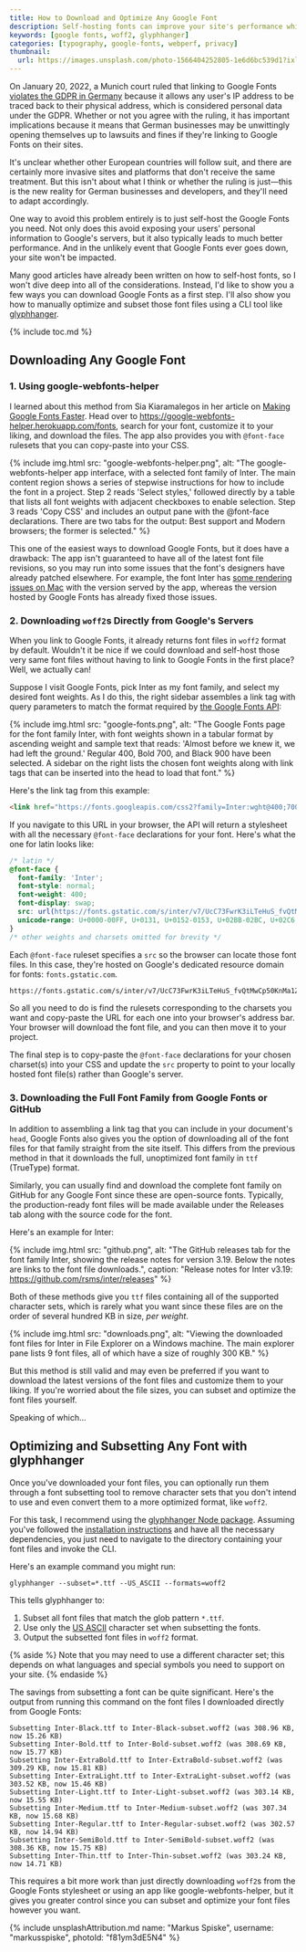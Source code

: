 ```yaml
---
title: How to Download and Optimize Any Google Font
description: Self-hosting fonts can improve your site's performance while also respecting your users' privacy in the era of the GDPR. Learn how to download, subset, and optimize any Google Font for your projects.
keywords: [google fonts, woff2, glyphhanger]
categories: [typography, google-fonts, webperf, privacy]
thumbnail:
  url: https://images.unsplash.com/photo-1566404252805-1e6d6bc539d1?ixlib=rb-1.2.1&ixid=MnwxMjA3fDB8MHxwaG90by1wYWdlfHx8fGVufDB8fHx8&auto=format&fit=crop&w=1600&h=900&q=80
---
```


On January 20, 2022, a Munich court ruled that linking to Google Fonts [violates the GDPR in Germany](https://rewis.io/urteile/urteil/lhm-20-01-2022-3-o-1749320/) because it allows any user's IP address to be traced back to their physical address, which is considered personal data under the GDPR. Whether or not you agree with the ruling, it has important implications because it means that German businesses may be unwittingly opening themselves up to lawsuits and fines if they're linking to Google Fonts on their sites.

It's unclear whether other European countries will follow suit, and there are certainly more invasive sites and platforms that don't receive the same treatment. But this isn't about what I think or whether the ruling is just—this is the new reality for German businesses and developers, and they'll need to adapt accordingly.

One way to avoid this problem entirely is to just self-host the Google Fonts you need. Not only does this avoid exposing your users' personal information to Google's servers, but it also typically leads to much better performance. And in the unlikely event that Google Fonts ever goes down, your site won't be impacted.

Many good articles have already been written on how to self-host fonts, so I won't dive deep into all of the considerations. Instead, I'd like to show you a few ways you can download Google Fonts as a first step. I'll also show you how to manually optimize and subset those font files using a CLI tool like [glyphhanger](https://github.com/zachleat/glyphhanger).

{% include toc.md %}

## Downloading Any Google Font

### 1. Using google-webfonts-helper

I learned about this method from Sia Kiaramalegos in her article on [Making Google Fonts Faster](https://sia.codes/posts/making-google-fonts-faster/#self-host-your-web-fonts-for-full-control). Head over to https://google-webfonts-helper.herokuapp.com/fonts, search for your font, customize it to your liking, and download the files. The app also provides you with `@font-face` rulesets that you can copy-paste into your CSS.

{% include img.html src: "google-webfonts-helper.png", alt: "The google-webfonts-helper app interface, with a selected font family of Inter. The main content region shows a series of stepwise instructions for how to include the font in a project. Step 2 reads 'Select styles,' followed directly by a table that lists all font weights with adjacent checkboxes to enable selection. Step 3 reads 'Copy CSS' and includes an output pane with the @font-face declarations. There are two tabs for the output: Best support and Modern browsers; the former is selected." %}

This one of the easiest ways to download Google Fonts, but it does have a drawback: The app isn't guaranteed to have all of the latest font file revisions, so you may run into some issues that the font's designers have already patched elsewhere. For example, the font Inter has [some rendering issues on Mac](https://github.com/majodev/google-webfonts-helper/issues/130) with the version served by the app, whereas the version hosted by Google Fonts has already fixed those issues.

### 2. Downloading `woff2`s Directly from Google's Servers

When you link to Google Fonts, it already returns font files in `woff2` format by default. Wouldn't it be nice if we could download and self-host those very same font files without having to link to Google Fonts in the first place? Well, we actually can!

Suppose I visit Google Fonts, pick Inter as my font family, and select my desired font weights. As I do this, the right sidebar assembles a link tag with query parameters to match the format required by [the Google Fonts API](https://developers.google.com/fonts/docs/developer_api):

{% include img.html src: "google-fonts.png", alt: "The Google Fonts page for the font family Inter, with font weights shown in a tabular format by ascending weight and sample text that reads: 'Almost before we knew it, we had left the ground.' Regular 400, Bold 700, and Black 900 have been selected. A sidebar on the right lists the chosen font weights along with link tags that can be inserted into the head to load that font." %}

Here's the link tag from this example:

```html
<link href="https://fonts.googleapis.com/css2?family=Inter:wght@400;700;900&display=swap" rel="stylesheet">
```

If you navigate to this URL in your browser, the API will return a stylesheet with all the necessary `@font-face` declarations for your font. Here's what the one for latin looks like:

```css
/* latin */
@font-face {
  font-family: 'Inter';
  font-style: normal;
  font-weight: 400;
  font-display: swap;
  src: url(https://fonts.gstatic.com/s/inter/v7/UcC73FwrK3iLTeHuS_fvQtMwCp50KnMa1ZL7.woff2) format('woff2');
  unicode-range: U+0000-00FF, U+0131, U+0152-0153, U+02BB-02BC, U+02C6, U+02DA, U+02DC, U+2000-206F, U+2074, U+20AC, U+2122, U+2191, U+2193, U+2212, U+2215, U+FEFF, U+FFFD;
}
/* other weights and charsets omitted for brevity */
```

Each `@font-face` ruleset specifies a `src` so the browser can locate those font files. In this case, they're hosted on Google's dedicated resource domain for fonts: `fonts.gstatic.com`.

```
https://fonts.gstatic.com/s/inter/v7/UcC73FwrK3iLTeHuS_fvQtMwCp50KnMa1ZL7.woff2
```

So all you need to do is find the rulesets corresponding to the charsets you want and copy-paste the URL for each one into your browser's address bar. Your browser will download the font file, and you can then move it to your project.

The final step is to copy-paste the `@font-face` declarations for your chosen charset(s) into your CSS and update the `src` property to point to your locally hosted font file(s) rather than Google's server.

### 3. Downloading the Full Font Family from Google Fonts or GitHub

In addition to assembling a link tag that you can include in your document's `head`, Google Fonts also gives you the option of downloading all of the font files for that family straight from the site itself. This differs from the previous method in that it downloads the full, unoptimized font family in `ttf` (TrueType) format.

Similarly, you can usually find and download the complete font family on GitHub for any Google Font since these are open-source fonts. Typically, the production-ready font files will be made available under the Releases tab along with the source code for the font.

Here's an example for Inter:

{% include img.html src: "github.png", alt: "The GitHub releases tab for the font family Inter, showing the release notes for version 3.19. Below the notes are links to the font file downloads.", caption: "Release notes for Inter v3.19: https://github.com/rsms/inter/releases" %}

Both of these methods give you `ttf` files containing all of the supported character sets, which is rarely what you want since these files are on the order of several hundred KB in size, *per weight*.

{% include img.html src: "downloads.png", alt: "Viewing the downloaded font files for Inter in File Explorer on a Windows machine. The main explorer pane lists 9 font files, all of which have a size of roughly 300 KB." %}

But this method is still valid and may even be preferred if you want to download the latest versions of the font files and customize them to your liking. If you're worried about the file sizes, you can subset and optimize the font files yourself.

Speaking of which...

## Optimizing and Subsetting Any Font with glyphhanger

Once you've downloaded your font files, you can optionally run them through a font subsetting tool to remove character sets that you don't intend to use and even convert them to a more optimized format, like `woff2`.

For this task, I recommend using the [glyphhanger Node package](https://www.npmjs.com/package/glyphhanger). Assuming you've followed the [installation instructions](https://github.com/zachleat/glyphhanger#installation) and have all the necessary dependencies, you just need to navigate to the directory containing your font files and invoke the CLI.

Here's an example command you might run:

```{data-copyable=true}
glyphhanger --subset=*.ttf --US_ASCII --formats=woff2
```

This tells glyphhanger to:

1. Subset all font files that match the glob pattern `*.ttf`.
2. Use only the [US ASCII](https://www.charset.org/charsets/us-ascii) character set when subsetting the fonts.
3. Output the subsetted font files in `woff2` format.

{% aside %}
  Note that you may need to use a different character set; this depends on what languages and special symbols you need to support on your site.
{% endaside %}

The savings from subsetting a font can be quite significant. Here's the output from running this command on the font files I downloaded directly from Google Fonts:

```
Subsetting Inter-Black.ttf to Inter-Black-subset.woff2 (was 308.96 KB, now 15.26 KB)
Subsetting Inter-Bold.ttf to Inter-Bold-subset.woff2 (was 308.69 KB, now 15.77 KB)
Subsetting Inter-ExtraBold.ttf to Inter-ExtraBold-subset.woff2 (was 309.29 KB, now 15.81 KB)
Subsetting Inter-ExtraLight.ttf to Inter-ExtraLight-subset.woff2 (was 303.52 KB, now 15.46 KB)
Subsetting Inter-Light.ttf to Inter-Light-subset.woff2 (was 303.14 KB, now 15.55 KB)
Subsetting Inter-Medium.ttf to Inter-Medium-subset.woff2 (was 307.34 KB, now 15.68 KB)
Subsetting Inter-Regular.ttf to Inter-Regular-subset.woff2 (was 302.57 KB, now 14.94 KB)
Subsetting Inter-SemiBold.ttf to Inter-SemiBold-subset.woff2 (was 308.36 KB, now 15.75 KB)
Subsetting Inter-Thin.ttf to Inter-Thin-subset.woff2 (was 303.24 KB, now 14.71 KB)
```

This requires a bit more work than just directly downloading `woff2`s from the Google Fonts stylesheet or using an app like google-webfonts-helper, but it gives you greater control since you can subset and optimize your font files however you want.

{% include unsplashAttribution.md name: "Markus Spiske", username: "markusspiske", photoId: "f81ym3dE5N4" %}
